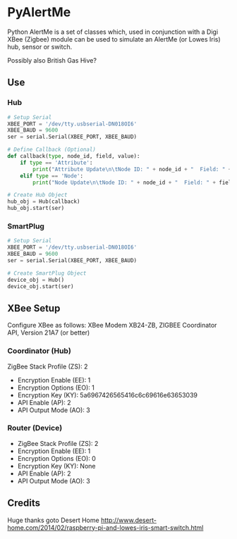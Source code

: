 # PyAlertMe #

Python AlertMe is a set of classes which, used in conjunction with a Digi XBee (Zigbee) module can be used to simulate an AlertMe (or Lowes Iris) hub, sensor or switch.

Possibly also British Gas Hive?

## Use ##
### Hub ###
```python
# Setup Serial
XBEE_PORT = '/dev/tty.usbserial-DN018OI6'
XBEE_BAUD = 9600
ser = serial.Serial(XBEE_PORT, XBEE_BAUD)

# Define Callback (Optional)
def callback(type, node_id, field, value):
    if type == 'Attribute':
        print("Attribute Update\n\tNode ID: " + node_id + "  Field: " + field + "  Value: " + str(value))
    elif type == 'Node':
        print("Node Update\n\tNode ID: " + node_id + "  Field: " + field + "  Value: " + str(value))

# Create Hub Object
hub_obj = Hub(callback)
hub_obj.start(ser)
```
### SmartPlug ###
```python
# Setup Serial
XBEE_PORT = '/dev/tty.usbserial-DN018OI6'
XBEE_BAUD = 9600
ser = serial.Serial(XBEE_PORT, XBEE_BAUD)

# Create SmartPlug Object
device_obj = Hub()
device_obj.start(ser)
```

## XBee Setup
Configure XBee as follows:
XBee Modem XB24-ZB, ZIGBEE Coordinator API, Version 21A7 (or better)

### Coordinator (Hub) ###
ZigBee Stack Profile (ZS): 2
* Encryption Enable (EE): 1
* Encryption Options (EO): 1
* Encryption Key (KY): 5a6967426565416c6c69616e63653039
* API Enable (AP): 2
* API Output Mode (AO): 3

### Router (Device) ###
* ZigBee Stack Profile (ZS): 2
* Encryption Enable (EE): 1
* Encryption Options (EO): 0
* Encryption Key (KY): None
* API Enable (AP): 2
* API Output Mode (AO): 3

## Credits
Huge thanks goto Desert Home http://www.desert-home.com/2014/02/raspberry-pi-and-lowes-iris-smart-switch.html
